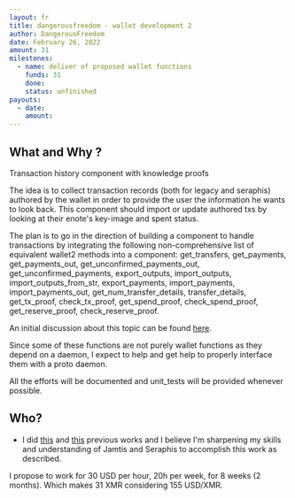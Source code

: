 ```yaml
---
layout: fr
title: dangerousfreedom - wallet development 2 
author: DangerousFreedom
date: February 26, 2022
amount: 31 
milestones:
  - name: deliver of proposed wallet functions
    funds: 31
    done:
    status: unfinished
payouts:
  - date:
    amount:
---
```


## What and Why ?

Transaction history component with knowledge proofs

The idea is to collect transaction records (both for legacy and seraphis) authored by the wallet in order to provide the user the information he wants to look back. This component should import or update authored txs by looking at their enote's key-image and spent status. 

The plan is to go in the direction of building a component to handle transactions by integrating the following non-comprehensive list of equivalent wallet2 methods into a component: get_transfers, get_payments, get_payments_out, get_unconfirmed_payments_out, get_unconfirmed_payments, export_outputs, import_outputs, import_outputs_from_str, export_payments, import_payments, import_payments_out, get_num_transfer_details, transfer_details, get_tx_proof, check_tx_proof, get_spend_proof, check_spend_proof, get_reserve_proof, check_reserve_proof.

An initial discussion about this topic can be found [here](https://github.com/seraphis-migration/wallet3/issues/49).

Since some of these functions are not purely wallet functions as they depend on a daemon, I expect to help and get help to properly interface them with a proto daemon.

All the efforts will be documented and unit_tests will be provided whenever possible.

## Who?

- I did [this](https://repo.getmonero.org/monero-project/ccs-proposals/-/merge_requests/298) and [this](https://repo.getmonero.org/monero-project/ccs-proposals/-/merge_requests/344) previous works and I believe I'm sharpening my skills and understanding of Jamtis and Seraphis to accomplish this work as described. 

I propose to work for 30 USD per hour, 20h per week, for 8 weeks (2 months). Which makes 31 XMR considering 155 USD/XMR.

